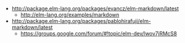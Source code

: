 - http://package.elm-lang.org/packages/evancz/elm-markdown/latest
  - http://elm-lang.org/examples/markdown
- http://package.elm-lang.org/packages/pablohirafuji/elm-markdown/latest
  - https://groups.google.com/forum/#!topic/elm-dev/lwov7jRMcS8
